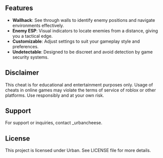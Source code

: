 
## Features
- **Wallhack**: See through walls to identify enemy positions and navigate environments effectively.
- **Enemy ESP**: Visual indicators to locate enemies from a distance, giving you a tactical edge.
- **Customizable**: Adjust settings to suit your gameplay style and preferences.
- **Undetectable**: Designed to be discreet and avoid detection by game security systems.

## Disclaimer
This cheat is for educational and entertainment purposes only. Usage of cheats in online games may violate the terms of service of roblox or other platforms. Use responsibly and at your own risk.

## Support
For support or inquiries, contact _urbancheese.

## License
This project is licensed under Urban. See LICENSE file for more details.
